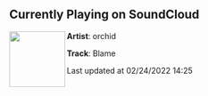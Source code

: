 ## Currently Playing on SoundCloud

[<img align="left" width="100" src="https://i1.sndcdn.com/artworks-ySETsL3hMspPPXfr-yc0y7Q-t500x500.jpg">](https://soundcloud.com/0rch_id/blame)

**Artist**: orchid 

**Track**: Blame

Last updated at 02/24/2022 14:25
